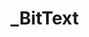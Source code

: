 # _BitText

<ContainerBox title="介绍" noGap>
<template #desc>

基于 `TextBitmapText` 对的二次封装
</template>
</ContainerBox>

<ContainerBox title="基础用法" noGap>
<CodeBox>
<template #codes>

```ts
import { BitmapText } from "pixi.js";

/** @description 位图文本使用 */
export class _BitText {
  /** 字体名称，需要打印加载的字体资源来获取字体的Family名称 */
  private fontName: string;
  /* 字体大小 */
  private fontSize?: number;

  constructor(fontName: string, fontSize?: number) {
    this.fontName = fontName;
    this.fontSize = fontSize;
  }

  /** @description 生成位图文本 */
  createText(text: string | number, fontSize?: number) {
    const bitMapText = new BitmapText(text.toString(), {
      fontName: this.fontName,
      fontSize: this.fontSize || fontSize,
    });

    return bitMapText;
  }
}

```
</template>
</CodeBox>
</ContainerBox>
